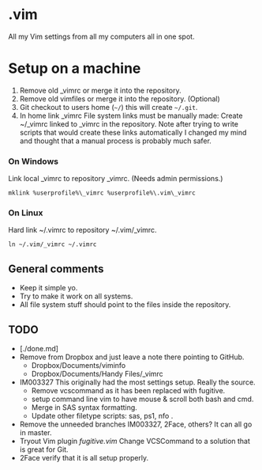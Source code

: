 # .vim
All my Vim settings from all my computers all in one spot.

Setup on a machine
==================================================

1. Remove old \_vimrc or merge it into the repository.
1. Remove old vimfiles or merge it into the repository. (Optional)
1. Git checkout to users home (`~/`) this will create `~/.git`.
1. In home link \_vimrc File system links must be manually made:
        Create ~/\_vimrc linked to \_vimrc in the repository. Note after trying 
        to write scripts that would create these links automatically I changed 
        my mind and thought that a manual process is probably much safer.

### On Windows
Link local \_vimrc to repository \_vimrc. (Needs admin permissions.)

	mklink %userprofile%\_vimrc %userprofile%\.vim\_vimrc

### On Linux
Hard link ~/.vimrc to repository ~/.vim/\_vimrc.

	ln ~/.vim/_vimrc ~/.vimrc

## General comments
- Keep it simple yo.
- Try to make it work on all systems.
- All file system stuff should point to the files inside the repository.

## TODO
- [./done.md]
- Remove from Dropbox and just leave a note there pointing to GitHub.
	- Dropbox/Documents/viminfo
	- Dropbox/Documents/Handy Files/\_vimrc
- IM003327 This originally had the most settings setup. Really the source.
	- Remove vcscommand as it has been replaced with fugitive.
	- setup command line vim to have mouse & scroll both bash and cmd.
	- Merge in SAS syntax formatting.
	- Update other filetype scripts: sas, ps1, nfo .
- Remove the unneeded branches IM003327, 2Face, others? It can all go in 
  master.
- Tryout Vim plugin _fugitive.vim_ Change VCSCommand to a solution that is 
  great for Git.
- 2Face verify that it is all setup properly.
